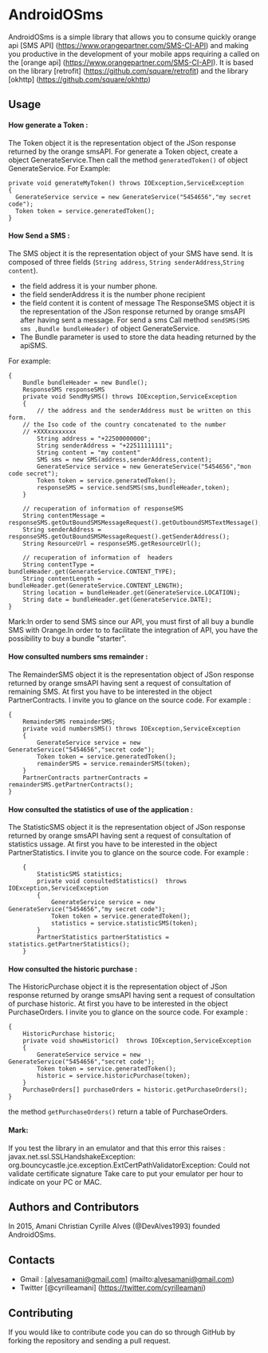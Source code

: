 # AndroidOSms
AndroidOSms is a simple library that allows you to consume  quickly orange api [SMS API] (https://www.orangepartner.com/SMS-CI-API) and making you productive in the development of your mobile apps requiring a called on the [orange api] (https://www.orangepartner.com/SMS-CI-API).
It is based on the library [retrofit] (https://github.com/square/retrofit) and the library [okhttp] (https://github.com/square/okhttp)


## Usage

#### How generate a Token :

The Token object it is the representation object of the JSon response returned by the orange smsAPI.
For generate a Token object, create a object GenerateService.Then call the method `generatedToken()` of 
object GenerateService.
For Example:

    private void generateMyToken() throws IOException,ServiceException
    {
      GenerateService service = new GenerateService("5454656","my secret code");
      Token token = service.generatedToken();  
    }
  
#### How Send a SMS :

The SMS object it is the representation object of your SMS have send.
It is composed of three fields (`String address`, `String senderAddress`,`String content`).
* the field address it is your number phone.
* the field senderAddress it is the number phone recipient 
* the field content it is content of message
The ResponseSMS object it is the representation of the JSon response returned by  orange smsAPI after having sent a message.
For send a sms Call method `sendSMS(SMS sms ,Bundle bundleHeader)` of object GenerateService.
* The Bundle parameter is used to store the data heading returned by the apiSMS.

For example:
	
	{
	    Bundle bundleHeader = new Bundle();
	    ResponseSMS responseSMS
	    private void SendMySMS() throws IOException,ServiceException
	    {
	    	// the address and the senderAddress must be written on this form.
		// the Iso code of the country concatenated to the number
		// +XXXxxxxxxxx
	    	String address = "+22500000000";
	    	String senderAddress = "+22511111111";
	    	String content = "my content"
	    	SMS sms = new SMS(address,senderAddress,content);
	    	GenerateService service = new GenerateService("5454656","mon code secret");
	    	Token token = service.generatedToken();
	    	responseSMS = service.sendSMS(sms,bundleHeader,token);
	    }
	    
	    // recuperation of information of responseSMS
	    String contentMessage = responseSMS.getOutBoundSMSMessageRequest().getOutboundSMSTextMessage();
	    String senderAddress = responseSMS.getOutBoundSMSMessageRequest().getSenderAddress();
	    String ResourceUrl = responseSMS.getResourceUrl();
	    
	    // recuperation of information of  headers
	    String contentType = bundleHeader.get(GenerateService.CONTENT_TYPE);
	    String contentLength = bundleHeader.get(GenerateService.CONTENT_LENGTH);
	    String location = bundleHeader.get(GenerateService.LOCATION);
	    String date = bundleHeader.get(GenerateService.DATE);
	}

Mark:In order to send SMS since our API, you must first of all buy a bundle SMS with Orange.In order to 
to facilitate the integration of API, you have the possibility to buy a bundle "starter".

#### How consulted numbers sms remainder :

The RemainderSMS object it is the representation object of JSon response returned by orange smsAPI having sent a request of consultation of remaining SMS.
At first you have to be interested in the object PartnerContracts. I invite you to glance on the source code.
For example :

    {
    	RemainderSMS remainderSMS;
    	private void numbersSMS() throws IOException,ServiceException
    	{
    		GenerateService service = new GenerateService("5454656","secret code");
    		Token token = service.generatedToken();  
    		remainderSMS = service.remainderSMS(token);
    	}
    	PartnerContracts partnerContracts =  remainderSMS.getPartnerContracts();
    }


#### How consulted the statistics of use of the application :

The StatisticSMS object it is the representation object of JSon response returned by orange smsAPI having sent a request of consultation of statistics ussage.
At first you have to be interested in the object PartnerStatistics. I invite you to glance on the source code.
For example :

        {
        	StatisticSMS statistics;
        	private void consultedStatistics()  throws IOException,ServiceException
        	{
        		GenerateService service = new GenerateService("5454656","my secret code");
        		Token token = service.generatedToken();
        		statistics = service.statisticSMS(token);
        	}
        	PartnerStatistics partnerStatistics = statistics.getPartnerStatistics();
        }

#### How consulted the historic purchase :

The HistoricPurchase object it is the representation object of JSon response returned by orange smsAPI having sent a request of consultation of purchase historic.
At first you have to be interested in the object PurchaseOrders. I invite you to glance on the source code.
For example :

    {
    	HistoricPurchase historic;
    	private void showHistoric()  throws IOException,ServiceException
    	{
    		GenerateService service = new GenerateService("5454656","secret code");
    		Token token = service.generatedToken();
    		historic = service.historicPurchase(token);
    	}
    	PurchaseOrders[] purchaseOrders = historic.getPurchaseOrders();
    }
 the method `getPurchaseOrders()` return a table of PurchaseOrders.

#### Mark:
If you test the library in an emulator and that this error this raises : javax.net.ssl.SSLHandshakeException: org.bouncycastle.jce.exception.ExtCertPathValidatorException: Could not validate certificate signature
Take care to put your emulator per hour to indicate on your PC or MAC.

## Authors and Contributors
In 2015, Amani Christian Cyrille Alves (@DevAlves1993) founded AndroidOSms.

## Contacts

* Gmail : [alvesamani@gmail.com] (mailto:alvesamani@gmail.com)
* Twitter [@cyrilleamani] (https://twitter.com/cyrilleamani)

## Contributing
If you would like to contribute code you can do so through GitHub by forking the repository and sending a pull request.
